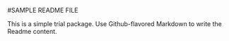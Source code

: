 #SAMPLE README FILE

This is a simple trial package. Use Github-flavored Markdown to write the Readme content.
